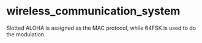 # wireless_communication_system
Slotted ALOHA is assigned as the MAC protocol, while 64FSK is used to do the modulation.

